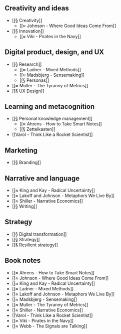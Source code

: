 
## Creativity and ideas
- [[§ Creativity]]
	- [[≈ Johnson - Where Good Ideas Come From]]
- [[§ Innovation]]
	- [[≈ Viki - Pirates in the Navy]]

## Digital product, design, and UX
- [[§ Research]]
	- [[≈ Ladner - Mixed Methods]]
	- [[≈ Madsbjerg - Sensemaking]]
	- [[§ Personas]]
- [[≈ Muller - The Tyranny of Metrics]]
- [[§ UX Design]]

## Learning and metacognition
- [[§ Personal knowledge management]]
	- [[≈ Ahrens - How to Take Smart Notes]]
	- [[§ Zettelkasten]]
- [[Varol - Think Like a Rocket Scientist]]

## Marketing
- [[§ Branding]]

## Narrative and language
- [[≈ King and Kay - Radical Uncertainty]]
- [[≈ Lakoff and Johnson - Metaphors We Live By]]
- [[≈ Shiller - Narrative Economics]]
- [[§ Writing]]

## Strategy
- [[§ Digital transformation]]
- [[§ Strategy]]
- [[§ Resilient strategy]]

## Book notes
- [[≈ Ahrens - How to Take Smart Notes]]
- [[≈ Johnson - Where Good Ideas Come From]]
- [[≈ King and Kay - Radical Uncertainty]]
- [[≈ Ladner - Mixed Methods]]
- [[≈ Lakoff and Johnson - Metaphors We Live By]]
- [[≈ Madsbjerg - Sensemaking]]
- [[≈ Muller - The Tyranny of Metrics]]
- [[≈ Shiller - Narrative Economics]]
- [[Varol - Think Like a Rocket Scientist]]
- [[≈ Viki - Pirates in the Navy]]
- [[≈ Webb - The Signals are Talking]]